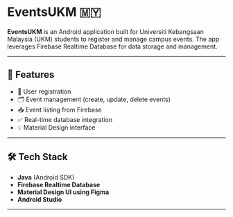 # EventsUKM 🇲🇾

**EventsUKM** is an Android application built for Universiti Kebangsaan Malaysia (UKM) students to register and manage campus events. The app leverages Firebase Realtime Database for data storage and management.

---

## 🚀 Features

- 🔐 User registration
- 🗂️ Event management (create, update, delete events)  
- 📥 Event listing from Firebase
- ✅ Real-time database integration
- 💡 Material Design interface

---

## 🛠️ Tech Stack

- **Java** (Android SDK)
- **Firebase Realtime Database**
- **Material Design UI using Figma**
- **Android Studio**

---
